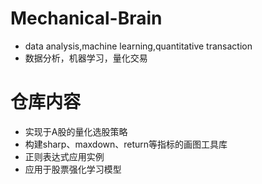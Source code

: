 # Mechanical-Brain
* data analysis,machine learning,quantitative transaction
* 数据分析，机器学习，量化交易
# 仓库内容
* 实现于A股的量化选股策略
* 构建sharp、maxdown、return等指标的画图工具库
* 正则表达式应用实例
* 应用于股票强化学习模型
